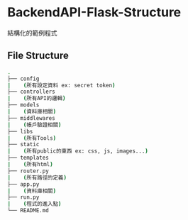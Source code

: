 # BackendAPI-Flask-Structure
結構化的範例程式

## File Structure
```bash
.
├── config 
|    (所有設定資料 ex: secret token)
├── controllers
|    (所有API的邏輯)
├── models
|    (資料庫相關)
├── middlewares
|    (帳戶驗證相關)
├── libs
|    (所有Tools)
├── static
|    (所有public的東西 ex: css, js, images...)
├── templates
|    (所有html)
├── router.py
|    (所有路徑的定義)
├── app.py
|    (資料庫相關)
├── run.py
|    (程式的進入點)
└── README.md
```
